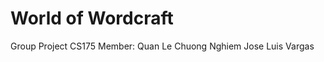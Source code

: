 # World of Wordcraft
Group Project CS175
Member: Quan Le
        Chuong Nghiem
         Jose Luis Vargas
